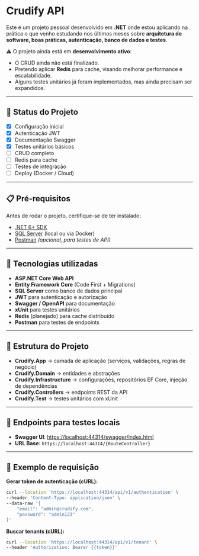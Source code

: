 # Crudify API

Este é um projeto pessoal desenvolvido em **.NET** onde estou aplicando na prática o que venho estudando nos últimos meses sobre **arquitetura de software, boas práticas, autenticação, banco de dados e testes**.

⚠️ O projeto ainda está em **desenvolvimento ativo**:
- O CRUD ainda não está finalizado.
- Pretendo aplicar **Redis** para cache, visando melhorar performance e escalabilidade.
- Alguns testes unitários já foram implementados, mas ainda precisam ser expandidos.

---

## 🚧 Status do Projeto

- [x] Configuração inicial  
- [x] Autenticação JWT  
- [x] Documentação Swagger  
- [x] Testes unitários básicos  
- [ ] CRUD completo  
- [ ] Redis para cache  
- [ ] Testes de integração  
- [ ] Deploy (Docker / Cloud)  

---

## 📋 Pré-requisitos

Antes de rodar o projeto, certifique-se de ter instalado:

- [.NET 6+ SDK](https://dotnet.microsoft.com/download)  
- [SQL Server](https://www.microsoft.com/pt-br/sql-server/sql-server-downloads) (local ou via Docker)  
- [Postman](https://www.postman.com/downloads/) *(opcional, para testes de API)*  

---

## 🚀 Tecnologias utilizadas

- **ASP.NET Core Web API**
- **Entity Framework Core** (Code First + Migrations)
- **SQL Server** como banco de dados principal
- **JWT** para autenticação e autorização
- **Swagger / OpenAPI** para documentação
- **xUnit** para testes unitários
- **Redis** (planejado) para cache distribuído
- **Postman** para testes de endpoints

---

## 📂 Estrutura do Projeto

- **Crudify.App** → camada de aplicação (serviços, validações, regras de negócio)
- **Crudify.Domain** → entidades e abstrações
- **Crudify.Infrastructure** → configurações, repositórios EF Core, injeção de dependências
- **Crudify.Controllers** → endpoints REST da API
- **Crudify.Test** → testes unitários com xUnit

---

## 🔗 Endpoints para testes locais

- **Swagger UI**: [https://localhost:44314/swagger/index.html](https://localhost:44314/swagger/index.html)
- **URL Base**: `https://localhost:44314/{RouteController}`

---

## 📌 Exemplo de requisição

**Gerar token de autenticação (cURL):**

```bash
curl --location 'https://localhost:44314/api/v1/authentication' \
--header 'Content-Type: application/json' \
--data-raw '{
    "email": "admin@crudify.com",
    "password": "admin123"
}'
```

**Buscar tenants (cURL):**

```bash
curl --location 'https://localhost:44314/api/v1/tenant' \
--header 'Authorization: Bearer {{token}}'